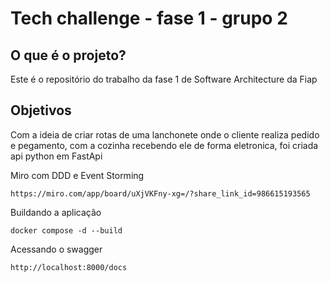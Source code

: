 # Tech challenge - fase 1 - grupo 2

## O que é o projeto?
Este é o repositório do trabalho da fase 1 de Software Architecture da Fiap


## Objetivos

Com a ideia de criar rotas de uma lanchonete onde o cliente realiza pedido e pegamento, com a cozinha recebendo ele de forma eletronica, foi criada api python em FastApi


Miro com DDD e Event Storming

```https://miro.com/app/board/uXjVKFny-xg=/?share_link_id=986615193565 ```

Buildando a aplicação

``` docker compose -d --build ``` 

Acessando o swagger

``` http://localhost:8000/docs ``` 
